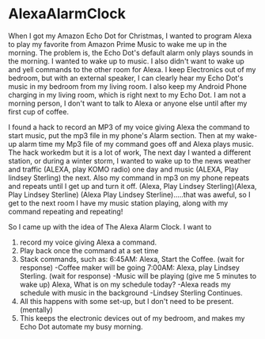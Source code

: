 # AlexaAlarmClock

When I got my Amazon Echo Dot for Christmas, I wanted to program Alexa to play my favorite from Amazon Prime Music to wake me up in the morning. The problem is, the Echo Dot's default alarm only plays sounds in the morning. I wanted to wake up to music. I also didn't want to wake up and yell commands to the other room for Alexa. I keep Electronics out of my bedroom, but with an external speaker, I can clearly hear my Echo Dot's music in my bedroom from my living room. I also keep my Android Phone charging in my living room, which is right next to my Echo Dot. 
I am not a morning person, I don't want to talk to Alexa or anyone else until after my first cup of coffee.

I found a hack to record an MP3 of my voice giving Alexa the command to start music, put the mp3 file in my phone's Alarm section.
Then at my wake-up alarm time my Mp3 file of my command goes off and Alexa plays music. The hack workedm but it is a lot of work, The next day I wanted a different station, or during a winter storm, I wanted to wake up to the news weather and traffic (ALEXA,  play KOMO radio) one day and music (ALEXA, Play lindsey Sterling) the next. Also my command in mp3 on my phone repeats and repeats until I get up and turn it off. (Alexa, Play Lindsey Sterling)(Alexa, Play Lindsey Sterline) (Alexa Play Lindsey Sterline).....that was aweful, so I get to the next room I have my music station playing, along with my command repeating and repeating!

So I came up with the idea of The Alexa Alarm Clock. I want to 

1) record my voice giving Alexa a command.
2) Play back once the command at a set time
3) Stack commands, such as:
  6:45AM: Alexa, Start the Coffee.
  (wait for response) 
    -Coffee maker will be going
  7:00AM: Alexa, play Lindsey Sterling. 
  (wait for response)
    -Music will be playing
  (give me 5 minutes to wake up)
  Alexa, What is on my schedule today?
    -Alexa reads my schedule with music in the background
    -Lindsey Sterling Continues.
4) All this happens with some set-up, but I don't need to be present. (mentally)
5) This keeps the electronic devices out of my bedroom, and makes my Echo Dot automate my busy morning. 
  
  
  
  
